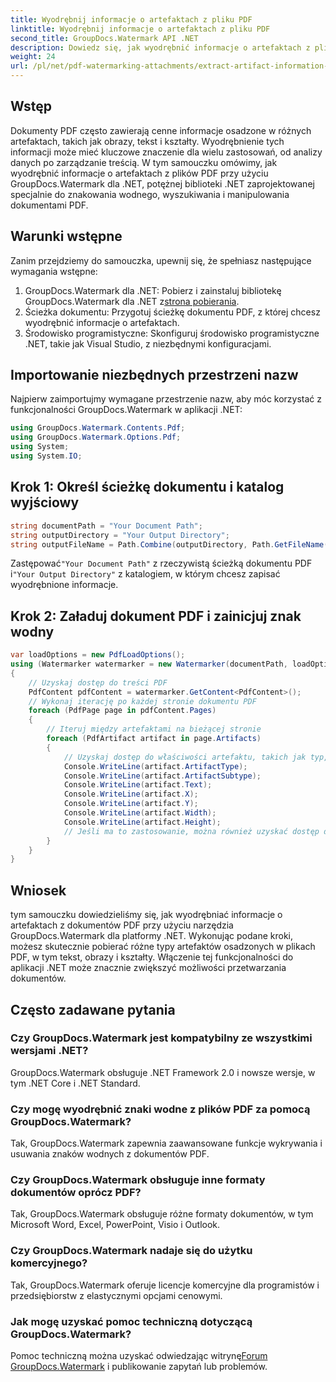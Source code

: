 ```yaml
---
title: Wyodrębnij informacje o artefaktach z pliku PDF
linktitle: Wyodrębnij informacje o artefaktach z pliku PDF
second_title: GroupDocs.Watermark API .NET
description: Dowiedz się, jak wyodrębnić informacje o artefaktach z plików PDF przy użyciu narzędzia GroupDocs.Watermark dla platformy .NET. Zwiększ swoje możliwości przetwarzania dokumentów.
weight: 24
url: /pl/net/pdf-watermarking-attachments/extract-artifact-information-pdf/
---
```

## Wstęp
Dokumenty PDF często zawierają cenne informacje osadzone w różnych artefaktach, takich jak obrazy, tekst i kształty. Wyodrębnienie tych informacji może mieć kluczowe znaczenie dla wielu zastosowań, od analizy danych po zarządzanie treścią. W tym samouczku omówimy, jak wyodrębnić informacje o artefaktach z plików PDF przy użyciu GroupDocs.Watermark dla .NET, potężnej biblioteki .NET zaprojektowanej specjalnie do znakowania wodnego, wyszukiwania i manipulowania dokumentami PDF.
## Warunki wstępne
Zanim przejdziemy do samouczka, upewnij się, że spełniasz następujące wymagania wstępne:
1.  GroupDocs.Watermark dla .NET: Pobierz i zainstaluj bibliotekę GroupDocs.Watermark dla .NET z[strona pobierania](https://releases.groupdocs.com/Watermark/net/).
2. Ścieżka dokumentu: Przygotuj ścieżkę dokumentu PDF, z której chcesz wyodrębnić informacje o artefaktach.
3. Środowisko programistyczne: Skonfiguruj środowisko programistyczne .NET, takie jak Visual Studio, z niezbędnymi konfiguracjami.

## Importowanie niezbędnych przestrzeni nazw
Najpierw zaimportujmy wymagane przestrzenie nazw, aby móc korzystać z funkcjonalności GroupDocs.Watermark w aplikacji .NET:
```csharp
using GroupDocs.Watermark.Contents.Pdf;
using GroupDocs.Watermark.Options.Pdf;
using System;
using System.IO;
```
## Krok 1: Określ ścieżkę dokumentu i katalog wyjściowy
```csharp
string documentPath = "Your Document Path";
string outputDirectory = "Your Output Directory";
string outputFileName = Path.Combine(outputDirectory, Path.GetFileName(documentPath));
```
 Zastępować`"Your Document Path"` z rzeczywistą ścieżką dokumentu PDF i`"Your Output Directory"` z katalogiem, w którym chcesz zapisać wyodrębnione informacje.
## Krok 2: Załaduj dokument PDF i zainicjuj znak wodny
```csharp
var loadOptions = new PdfLoadOptions();
using (Watermarker watermarker = new Watermarker(documentPath, loadOptions))
{
    // Uzyskaj dostęp do treści PDF
    PdfContent pdfContent = watermarker.GetContent<PdfContent>();
    // Wykonaj iterację po każdej stronie dokumentu PDF
    foreach (PdfPage page in pdfContent.Pages)
    {
        // Iteruj między artefaktami na bieżącej stronie
        foreach (PdfArtifact artifact in page.Artifacts)
        {
            // Uzyskaj dostęp do właściwości artefaktu, takich jak typ, pozycja i zawartość
            Console.WriteLine(artifact.ArtifactType);
            Console.WriteLine(artifact.ArtifactSubtype);
            Console.WriteLine(artifact.Text);
            Console.WriteLine(artifact.X);
            Console.WriteLine(artifact.Y);
            Console.WriteLine(artifact.Width);
            Console.WriteLine(artifact.Height);
            // Jeśli ma to zastosowanie, można również uzyskać dostęp do dodatkowych właściwości, takich jak szczegóły obrazu
        }
    }
}
```

## Wniosek
tym samouczku dowiedzieliśmy się, jak wyodrębniać informacje o artefaktach z dokumentów PDF przy użyciu narzędzia GroupDocs.Watermark dla platformy .NET. Wykonując podane kroki, możesz skutecznie pobierać różne typy artefaktów osadzonych w plikach PDF, w tym tekst, obrazy i kształty. Włączenie tej funkcjonalności do aplikacji .NET może znacznie zwiększyć możliwości przetwarzania dokumentów.
## Często zadawane pytania
### Czy GroupDocs.Watermark jest kompatybilny ze wszystkimi wersjami .NET?
GroupDocs.Watermark obsługuje .NET Framework 2.0 i nowsze wersje, w tym .NET Core i .NET Standard.
### Czy mogę wyodrębnić znaki wodne z plików PDF za pomocą GroupDocs.Watermark?
Tak, GroupDocs.Watermark zapewnia zaawansowane funkcje wykrywania i usuwania znaków wodnych z dokumentów PDF.
### Czy GroupDocs.Watermark obsługuje inne formaty dokumentów oprócz PDF?
Tak, GroupDocs.Watermark obsługuje różne formaty dokumentów, w tym Microsoft Word, Excel, PowerPoint, Visio i Outlook.
### Czy GroupDocs.Watermark nadaje się do użytku komercyjnego?
Tak, GroupDocs.Watermark oferuje licencje komercyjne dla programistów i przedsiębiorstw z elastycznymi opcjami cenowymi.
### Jak mogę uzyskać pomoc techniczną dotyczącą GroupDocs.Watermark?
 Pomoc techniczną można uzyskać odwiedzając witrynę[Forum GroupDocs.Watermark](https://forum.groupdocs.com/c/watermark/19) i publikowanie zapytań lub problemów.